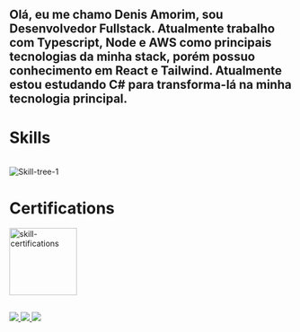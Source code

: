## Olá, eu me chamo Denis Amorim, sou Desenvolvedor Fullstack. Atualmente trabalho com Typescript, Node e AWS como principais tecnologias da minha stack, porém possuo conhecimento em React e Tailwind. Atualmente estou estudando C# para transforma-lá na minha tecnologia principal.

<!--
![VariableBee GitHub stats](https://github-readme-stats.vercel.app/api?username=abyssmado&show_icons=true&theme=gotham)
[![Top Langs](https://github-readme-stats.vercel.app/api/top-langs/?username=abyssmado&icons=true&theme=gotham)](https://github.com/abyssmado/github-readme-stats)
-->
# Skills

<div style="display: inline_block"><br>
  <img align="center" alt="Skill-tree-1" src="https://skillicons.dev/icons?i=aws,ts,cs,nodejs,react,tailwind,mysql,dynamodb,prisma,windows,linux">
</div>

# Certifications
<div style="display: inline_block">
  <img align="center" weight="120" height="120" alt="skill-certifications" src="https://github.com/abyssmado/abyssmado/assets/85955679/e60a6658-a3ef-474c-90ff-adb004d20e13">
</div>

  ##
  
 <!-- Links -->
<div> 
  <a href="https://www.instagram.com/abyssmado_">
    <img src="https://img.shields.io/badge/Instagram-E4405F?style=for-the-badge&logo=instagram&logoColor=white" target="_blank">
  </a>
  <a href = "mailto:denisamorim11@gmail.com">
    <img src="https://img.shields.io/badge/-Gmail-%23333?style=for-the-badge&logo=gmail&logoColor=white" target="_blank">
  </a>
  <a href="https://www.linkedin.com/in/denis-amorim-rodrigues-vieira-428982221/">
    <img src="https://img.shields.io/badge/linkedIn-%230077B5?style=for-the-badge&logo=linkedin&logoColor=white" target="_blank">
  </a> 
</div>

